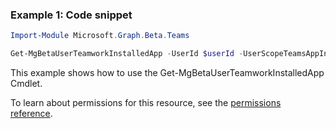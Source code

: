### Example 1: Code snippet

```powershellImport-Module Microsoft.Graph.Beta.Teams

Get-MgBetaUserTeamworkInstalledApp -UserId $userId -UserScopeTeamsAppInstallationId $userScopeTeamsAppInstallationId
```
This example shows how to use the Get-MgBetaUserTeamworkInstalledApp Cmdlet.
To learn about permissions for this resource, see the [permissions reference](/graph/permissions-reference).

